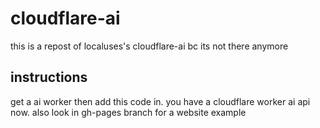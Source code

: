 # cloudflare-ai
this is a repost of localuses's cloudflare-ai bc its not there anymore

## instructions
get a ai worker then add this code in. you have a cloudflare worker ai api now. 
also look in gh-pages branch for a website example
